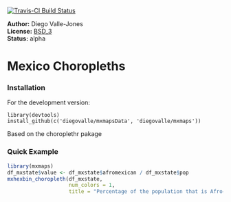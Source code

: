 [![Travis-CI Build Status](https://travis-ci.org/diegovalle/mxmaps.svg?branch=master)](https://travis-ci.org/diegovalle/mxmaps)

__Author:__ Diego Valle-Jones<br/>
__License:__ [BSD_3](https://opensource.org/licenses/BSD-3-Clause)<br/>
__Status:__ alpha

Mexico Choropleths
======================

### Installation

For the development version:

    library(devtools)
    install_github(c('diegovalle/mxmapsData', 'diegovalle/mxmaps'))

Based on the choroplethr pakage

### Quick Example

```r
library(mxmaps)
df_mxstate$value <- df_mxstate$afromexican / df_mxstate$pop
mxhexbin_choropleth(df_mxstate, 
                    num_colors = 1,
                    title = "Percentage of the population that is Afro-Mexican") 
```
